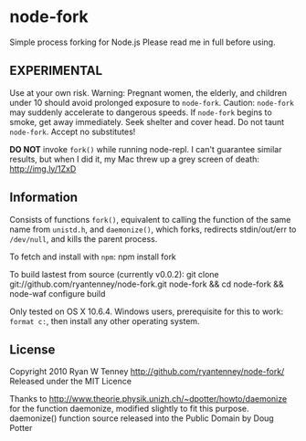 node-fork
=========

Simple process forking for Node.js
Please read me in full before using.

EXPERIMENTAL
------------
Use at your own risk.
Warning: Pregnant women, the elderly, and children under 10 should avoid prolonged exposure to `node-fork`.
Caution: `node-fork` may suddenly accelerate to dangerous speeds.
If `node-fork` begins to smoke, get away immediately. Seek shelter and cover head.
Do not taunt `node-fork`.
Accept no substitutes!

**DO NOT** invoke `fork()` while running node-repl. I can't guarantee similar results, but when I did it, my Mac threw up a grey screen of death: http://img.ly/1ZxD

Information
-----------
Consists of functions `fork()`, equivalent to calling the function of the same name from `unistd.h`, and `daemonize()`, which forks, redirects stdin/out/err to `/dev/null`, and kills the parent process.

To fetch and install with `npm`:
    npm install fork

To build lastest from source (currently v0.0.2):
    git clone git://github.com/ryantenney/node-fork.git node-fork && cd node-fork && node-waf configure build

Only tested on OS X 10.6.4.
Windows users, prerequisite for this to work: `format c:`, then install any other operating system.

License
-------
Copyright 2010 Ryan W Tenney
http://github.com/ryantenney/node-fork/
Released under the MIT Licence

Thanks to http://www.theorie.physik.unizh.ch/~dpotter/howto/daemonize
for the function daemonize, modified slightly to fit this purpose.
daemonize() function source released into the Public Domain by Doug Potter